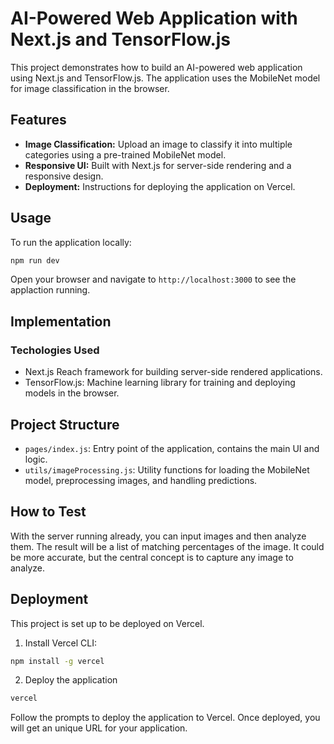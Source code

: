 # AI-Powered Web Application with Next.js and TensorFlow.js

This project demonstrates how to build an AI-powered web application using Next.js and TensorFlow.js. The application uses the MobileNet model for image classification in the browser.

## Features

- **Image Classification:** Upload an image to classify it into multiple categories using a pre-trained MobileNet model.
- **Responsive UI:** Built with Next.js for server-side rendering and a responsive design.
- **Deployment:** Instructions for deploying the application on Vercel.


## Usage

To run the application locally:

```bash
npm run dev
```

Open your browser and navigate to `http://localhost:3000` to see the applaction running.

## Implementation

### Techologies Used

- Next.js Reach framework for building server-side rendered applications.
- TensorFlow.js: Machine learning library for training and deploying models in the browser.

## Project Structure

- `pages/index.js`: Entry point of the application, contains the main UI and logic.
- `utils/imageProcessing.js`: Utility functions for loading the MobileNet model, preprocessing images, and handling predictions.

## How to Test

 With the server running already, you can input images and then analyze them. The result will be a list of matching percentages of the image. It could be more accurate, but the central concept is to capture any image to analyze.


## Deployment

This project is set up to be deployed on Vercel.

1. Install Vercel CLI:

```bash
npm install -g vercel
```

2. Deploy the application

```bash
vercel
```

Follow the prompts to deploy the application to Vercel. Once deployed, you will get an unique URL for your application.
